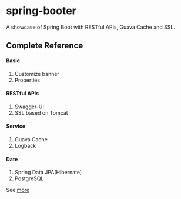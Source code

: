 # spring-booter
A showcase of Spring Boot with RESTful APIs, Guava Cache and SSL.

## Complete Reference
#### Basic
1. Customize banner
2. Properties

#### RESTful APIs
1. Swagger-UI
2. SSL based on Tomcat

#### Service
1. Guava Cache
2. Logback

#### Date
1. Spring Data JPA(Hibernate)
2. PostgreSQL

See [more](http://zhiyuanma.github.io/java/2017/01/10/spring-booter/)
